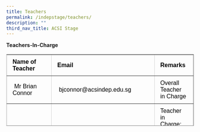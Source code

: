 ```yaml
---
title: Teachers
permalink: /indepstage/teachers/
description: ""
third_nav_title: ACSI Stage
---
```

**Teachers-In-Charge**

<table style="box-sizing: border-box; border-collapse: collapse; min-width: 500px; color: rgb(0, 0, 0); font-family: Arial, sans-serif; font-size: 16px; font-style: normal; font-variant-ligatures: normal; font-variant-caps: normal; font-weight: 400; letter-spacing: normal; orphans: 2; text-align: start; text-transform: none; white-space: normal; widows: 2; word-spacing: 0px; -webkit-text-stroke-width: 0px; text-decoration-thickness: initial; text-decoration-style: initial; text-decoration-color: initial; border-color: rgb(209, 209, 209); height: 193px;" width="100%" border="1"><tbody style="box-sizing: border-box; margin-top: 0px;"><tr style="box-sizing: border-box; margin-top: 0px;"><td style="box-sizing: border-box; border-collapse: collapse; padding: 10px 15px; line-height: 18px; margin-top: 0px; width: 202.609px;"><strong style="box-sizing: border-box; font-weight: bolder; margin-top: 0px;">Name of Teacher</strong></td><td style="box-sizing: border-box; border-collapse: collapse; padding: 10px 15px; line-height: 18px; width: 276.719px;"><strong style="box-sizing: border-box; font-weight: bolder; margin-top: 0px;">Email</strong></td><td style="box-sizing: border-box; border-collapse: collapse; padding: 10px 15px; line-height: 18px; width: 419.672px;"><strong style="box-sizing: border-box; font-weight: bolder; margin-top: 0px;">Remarks&nbsp;</strong></td></tr><tr style="box-sizing: border-box;"><td style="box-sizing: border-box; border-collapse: collapse; padding: 10px 15px; line-height: 18px; margin-top: 0px; width: 202.609px;">&nbsp;Mr Brian Connor</td><td style="box-sizing: border-box; border-collapse: collapse; padding: 10px 15px; line-height: 18px; width: 276.719px;">&nbsp;bjconnor@acsindep.edu.sg</td><td style="box-sizing: border-box; border-collapse: collapse; padding: 10px 15px; line-height: 18px; width: 419.672px;">Overall Teacher in Charge</td></tr><tr style="box-sizing: border-box;"><td style="box-sizing: border-box; border-collapse: collapse; padding: 10px 15px; line-height: 18px; margin-top: 0px; width: 202.609px;">&nbsp;Dr Angela Chew</td><td style="box-sizing: border-box; border-collapse: collapse; padding: 10px 15px; line-height: 18px; width: 276.719px;">&nbsp;angelamarycca@acsindep.edu.sg</td><td style="box-sizing: border-box; border-collapse: collapse; padding: 10px 15px; line-height: 18px; width: 419.672px;">Teacher in Charge: Sets &amp; Props; Budget &amp; Claims; VIA</td></tr><tr style="box-sizing: border-box;"><td style="box-sizing: border-box; border-collapse: collapse; padding: 10px 15px; line-height: 18px; margin-top: 0px; width: 202.609px;">Ms Janarthanan Ahalya</td><td style="box-sizing: border-box; border-collapse: collapse; padding: 10px 15px; line-height: 18px; width: 276.719px;">janarthanan@acsindep.edu.sg</td><td style="box-sizing: border-box; border-collapse: collapse; padding: 10px 15px; line-height: 18px; width: 419.672px;">Teacher in Charge: Costumes &amp;&nbsp;Make-up; CCA Records; Catering</td></tr></tbody></table>